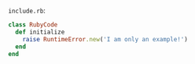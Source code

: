 <!-- >>>>>> BEGIN GENERATED FILE (include): SOURCE markdown/highlight_ruby_template.md -->
<!-- >>>>>> BEGIN INCLUDED FILE (ruby): SOURCE markdown/include.rb -->
```include.rb```:
```ruby
class RubyCode
  def initialize
    raise RuntimeError.new('I am only an example!')
  end
end
```
<!-- <<<<<< END INCLUDED FILE (ruby): SOURCE markdown/include.rb -->
<!-- <<<<<< END GENERATED FILE (include): SOURCE markdown/highlight_ruby_template.md -->
